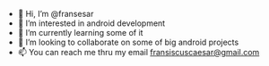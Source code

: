 - 👋 Hi, I’m @fransesar
- 👀 I’m interested in android development
- 🌱 I’m currently learning some of it
- 💞️ I’m looking to collaborate on some of big android projects
- 📫 You can reach me thru my email fransiscuscaesar@gmail.com

<!---
fransesar/fransesar is a ✨ special ✨ repository because its `README.md` (this file) appears on your GitHub profile.
You can click the Preview link to take a look at your changes.
--->
